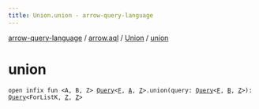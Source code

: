 ```yaml
---
title: Union.union - arrow-query-language
---
```


[arrow-query-language](../../index.html) / [arrow.aql](../index.html) / [Union](index.html) / [union](./union.html)

# union

`open infix fun <A, B, Z> `[`Query`](../-query/index.html)`<`[`F`](index.html#F)`, `[`A`](union.html#A)`, `[`Z`](union.html#Z)`>.union(query: `[`Query`](../-query/index.html)`<`[`F`](index.html#F)`, `[`B`](union.html#B)`, `[`Z`](union.html#Z)`>): `[`Query`](../-query/index.html)`<ForListK, `[`Z`](union.html#Z)`, `[`Z`](union.html#Z)`>`